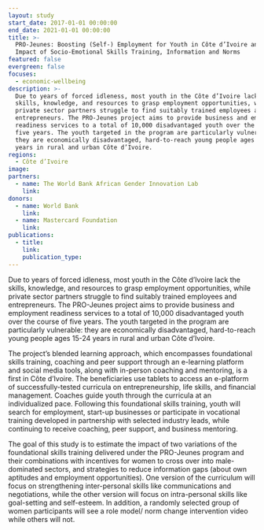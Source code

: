 ```yaml
---
layout: study
start_date: 2017-01-01 00:00:00
end_date: 2021-01-01 00:00:00
title: >-
  PRO-Jeunes: Boosting (Self-) Employment for Youth in Côte d’Ivoire and the
  Impact of Socio-Emotional Skills Training, Information and Norms
featured: false
evergreen: false
focuses:
  - economic-wellbeing
description: >-
  Due to years of forced idleness, most youth in the Côte d’Ivoire lack the
  skills, knowledge, and resources to grasp employment opportunities, while
  private sector partners struggle to find suitably trained employees and
  entrepreneurs. The PRO-Jeunes project aims to provide business and employment
  readiness services to a total of 10,000 disadvantaged youth over the course of
  five years. The youth targeted in the program are particularly vulnerable:
  they are economically disadvantaged, hard-to-reach young people ages 15-24
  years in rural and urban Côte d’Ivoire.
regions:
  - Côte d’Ivoire
image:
partners:
  - name: The World Bank African Gender Innovation Lab
    link:
donors:
  - name: World Bank
    link:
  - name: Mastercard Foundation
    link:
publications:
  - title:
    link:
    publication_type:
---
```


Due to years of forced idleness, most youth in the C&ocirc;te d’Ivoire lack the skills, knowledge, and resources to grasp employment opportunities, while private sector partners struggle to find suitably trained employees and entrepreneurs. The PRO-Jeunes project aims to provide business and employment readiness services to a total of 10,000 disadvantaged youth over the course of five years. The youth targeted in the program are particularly vulnerable: they are economically disadvantaged, hard-to-reach young people ages 15-24 years in rural and urban C&ocirc;te d’Ivoire.&nbsp;

The project’s blended learning approach, which encompasses foundational skills training, coaching and peer support through an e-learning platform and social media tools, along with in-person coaching and mentoring, is a first in C&ocirc;te d’Ivoire. The beneficiaries use tablets to access an e-platform of successfully-tested curricula on entrepreneurship, life skills, and financial management. Coaches guide youth through the curricula at an individualized pace. Following this foundational skills training, youth will search for employment, start-up businesses or participate in vocational training developed in partnership with selected industry leads, while continuing to receive coaching, peer support, and business mentoring.&nbsp;

The goal of this study is to estimate the impact of two variations of the foundational skills training delivered under the PRO-Jeunes program and their combinations with incentives for women to cross over into male-dominated sectors, and strategies to reduce information gaps (about own aptitudes and employment opportunities). One version of the curriculum will focus on strengthening inter-personal skills like communications and negotiations, while the other version will focus on intra-personal skills like goal-setting and self-esteem. In addition, a randomly selected group of women participants will see a role model/ norm change intervention video while others will not.